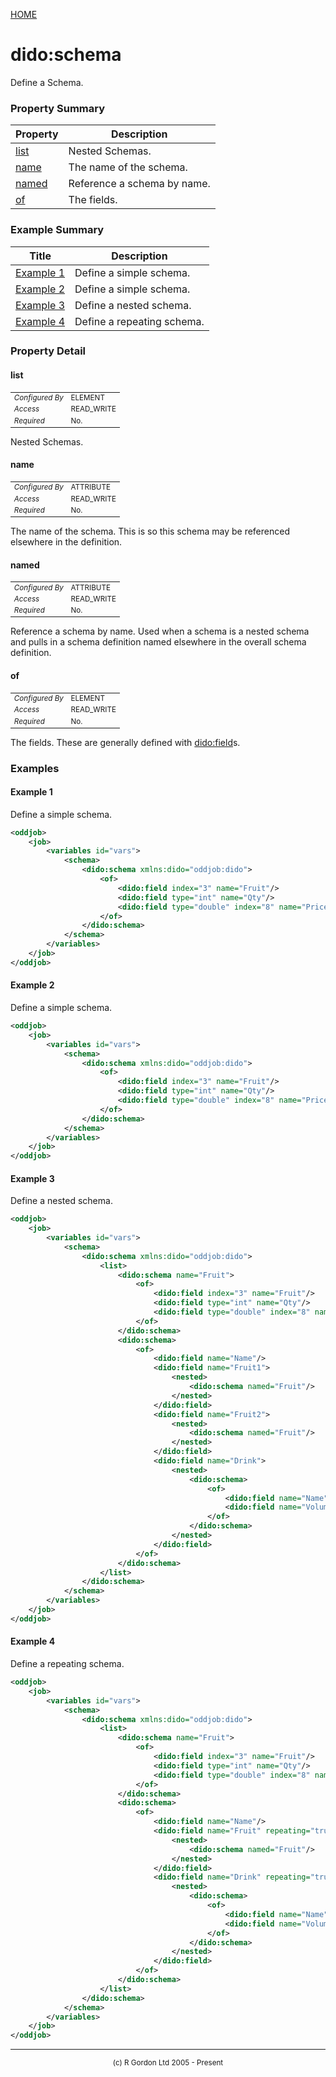 [HOME](../../../README.md)
# dido:schema

Define a Schema.

### Property Summary

| Property | Description |
| -------- | ----------- |
| [list](#propertylist) | Nested Schemas. | 
| [name](#propertyname) | The name of the schema. | 
| [named](#propertynamed) | Reference a schema by name. | 
| [of](#propertyof) | The fields. | 


### Example Summary

| Title | Description |
| ----- | ----------- |
| [Example 1](#example1) | Define a simple schema. |
| [Example 2](#example2) | Define a simple schema. |
| [Example 3](#example3) | Define a nested schema. |
| [Example 4](#example4) | Define a repeating schema. |


### Property Detail
#### list <a name="propertylist"></a>

<table style='font-size:smaller'>
      <tr><td><i>Configured By</i></td><td>ELEMENT</td></tr>
      <tr><td><i>Access</i></td><td>READ_WRITE</td></tr>
      <tr><td><i>Required</i></td><td>No.</td></tr>
</table>

Nested Schemas.

#### name <a name="propertyname"></a>

<table style='font-size:smaller'>
      <tr><td><i>Configured By</i></td><td>ATTRIBUTE</td></tr>
      <tr><td><i>Access</i></td><td>READ_WRITE</td></tr>
      <tr><td><i>Required</i></td><td>No.</td></tr>
</table>

The name of the schema. This is so this schema  may be
referenced elsewhere in the definition.

#### named <a name="propertynamed"></a>

<table style='font-size:smaller'>
      <tr><td><i>Configured By</i></td><td>ATTRIBUTE</td></tr>
      <tr><td><i>Access</i></td><td>READ_WRITE</td></tr>
      <tr><td><i>Required</i></td><td>No.</td></tr>
</table>

Reference a schema by name. Used when a schema is a nested schema and pulls in
a schema definition named elsewhere in the overall schema definition.

#### of <a name="propertyof"></a>

<table style='font-size:smaller'>
      <tr><td><i>Configured By</i></td><td>ELEMENT</td></tr>
      <tr><td><i>Access</i></td><td>READ_WRITE</td></tr>
      <tr><td><i>Required</i></td><td>No.</td></tr>
</table>

The fields. These are generally defined with [dido:field](../../../dido/oddjob/schema/SchemaFieldBean.md)s.


### Examples
#### Example 1 <a name="example1"></a>

Define a simple schema.
```xml
<oddjob>
    <job>
        <variables id="vars">
            <schema>
                <dido:schema xmlns:dido="oddjob:dido">
                    <of>
                        <dido:field index="3" name="Fruit"/>
                        <dido:field type="int" name="Qty"/>
                        <dido:field type="double" index="8" name="Price"/>
                    </of>
                </dido:schema>
            </schema>
        </variables>
    </job>
</oddjob>
```


#### Example 2 <a name="example2"></a>

Define a simple schema.
```xml
<oddjob>
    <job>
        <variables id="vars">
            <schema>
                <dido:schema xmlns:dido="oddjob:dido">
                    <of>
                        <dido:field index="3" name="Fruit"/>
                        <dido:field type="int" name="Qty"/>
                        <dido:field type="double" index="8" name="Price"/>
                    </of>
                </dido:schema>
            </schema>
        </variables>
    </job>
</oddjob>
```


#### Example 3 <a name="example3"></a>

Define a nested schema.
```xml
<oddjob>
    <job>
        <variables id="vars">
            <schema>
                <dido:schema xmlns:dido="oddjob:dido">
                    <list>
                        <dido:schema name="Fruit">
                            <of>
                                <dido:field index="3" name="Fruit"/>
                                <dido:field type="int" name="Qty"/>
                                <dido:field type="double" index="8" name="Price"/>
                            </of>
                        </dido:schema>
                        <dido:schema>
                            <of>
                                <dido:field name="Name"/>
                                <dido:field name="Fruit1">
                                    <nested>
                                        <dido:schema named="Fruit"/>
                                    </nested>
                                </dido:field>
                                <dido:field name="Fruit2">
                                    <nested>
                                        <dido:schema named="Fruit"/>
                                    </nested>
                                </dido:field>
                                <dido:field name="Drink">
                                    <nested>
                                        <dido:schema>
                                            <of>
                                                <dido:field name="Name"/>
                                                <dido:field name="Volume" type="double"/>
                                            </of>
                                        </dido:schema>
                                    </nested>
                                </dido:field>
                            </of>
                        </dido:schema>
                    </list>
                </dido:schema>
            </schema>
        </variables>
    </job>
</oddjob>
```


#### Example 4 <a name="example4"></a>

Define a repeating schema.
```xml
<oddjob>
    <job>
        <variables id="vars">
            <schema>
                <dido:schema xmlns:dido="oddjob:dido">
                    <list>
                        <dido:schema name="Fruit">
                            <of>
                                <dido:field index="3" name="Fruit"/>
                                <dido:field type="int" name="Qty"/>
                                <dido:field type="double" index="8" name="Price"/>
                            </of>
                        </dido:schema>
                        <dido:schema>
                            <of>
                                <dido:field name="Name"/>
                                <dido:field name="Fruit" repeating="true">
                                    <nested>
                                        <dido:schema named="Fruit"/>
                                    </nested>
                                </dido:field>
                                <dido:field name="Drink" repeating="true">
                                    <nested>
                                        <dido:schema>
                                            <of>
                                                <dido:field name="Name"/>
                                                <dido:field name="Volume" type="double"/>
                                            </of>
                                        </dido:schema>
                                    </nested>
                                </dido:field>
                            </of>
                        </dido:schema>
                    </list>
                </dido:schema>
            </schema>
        </variables>
    </job>
</oddjob>
```



-----------------------

<div style='font-size: smaller; text-align: center;'>(c) R Gordon Ltd 2005 - Present</div>
